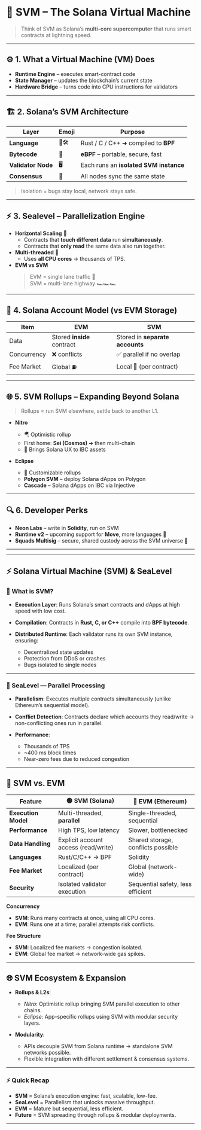 # 🚀 **SVM – The Solana Virtual Machine**
> Think of SVM as Solana’s **multi-core supercomputer** that runs smart contracts at lightning speed.

---

## ⚙️ **1. What a Virtual Machine (VM) Does**
- **Runtime Engine** – executes smart-contract code  
- **State Manager** – updates the blockchain’s current state  
- **Hardware Bridge** – turns code into CPU instructions for validators  

---

## 🏗️ **2. Solana’s SVM Architecture**
| Layer | Emoji | Purpose |
|-------|-------|---------|
| **Language** | 🦀🛠️ | Rust / C / C++ ➜ compiled to **BPF** |
| **Bytecode** | 🔧 | **eBPF** – portable, secure, fast |
| **Validator Node** | 🖥️ | Each runs an **isolated SVM instance** |
| **Consensus** | 🤝 | All nodes sync the same state |

> Isolation = bugs stay local, network stays safe.

---

## ⚡ **3. Sealevel – Parallelization Engine**
- **Horizontal Scaling** 🔄  
  - Contracts that **touch different data** run **simultaneously**.  
  - Contracts that **only read** the same data also run together.  
- **Multi-threaded** 🧵  
  - Uses **all CPU cores** → thousands of TPS.  
- **EVM vs SVM**  
  > EVM = single lane traffic 🚗  
  > SVM = multi-lane highway 🏎️🏎️🏎️

---

## 🧾 **4. Solana Account Model (vs EVM Storage)**
| Item | EVM | SVM |
|------|-----|-----|
| Data | Stored **inside** contract | Stored in **separate accounts** |
| Concurrency | ❌ conflicts | ✅ parallel if no overlap |
| Fee Market | Global ⛽ | Local 🎯 (per contract) |

---

## 🌐 **5. SVM Rollups – Expanding Beyond Solana**
> Rollups = run SVM elsewhere, settle back to another L1.

- **Nitro**  
  - 🪂 Optimistic rollup  
  - First home: **Sei (Cosmos)** ➜ then multi-chain  
  - 🔄 Brings Solana UX to IBC assets  

- **Eclipse**  
  - 🧩 Customizable rollups  
  - **Polygon SVM** – deploy Solana dApps on Polygon  
  - **Cascade** – Solana dApps on IBC via Injective  

---

## 🔍 **6. Developer Perks**
- **Neon Labs** – write in **Solidity**, run on SVM  
- **Runtime v2** – upcoming support for **Move**, more languages 🌈  
- **Squads Multisig** – secure, shared custody across the SVM universe 🔐

---

---

## ⚡ Solana Virtual Machine (SVM) & SeaLevel

### 🔹 What is **SVM**?

* **Execution Layer**: Runs Solana’s smart contracts and dApps at high speed with low cost.
* **Compilation**: Contracts in **Rust, C, or C++** compile into **BPF bytecode**.
* **Distributed Runtime**: Each validator runs its own SVM instance, ensuring:

  * Decentralized state updates
  * Protection from DDoS or crashes
  * Bugs isolated to single nodes

---

### 🌊 SeaLevel — Parallel Processing

* **Parallelism**: Executes multiple contracts simultaneously (unlike Ethereum’s sequential model).
* **Conflict Detection**: Contracts declare which accounts they read/write → non-conflicting ones run in parallel.
* **Performance**:

  * Thousands of TPS
  * \~400 ms block times
  * Near-zero fees due to reduced congestion

---

## 🔄 SVM vs. EVM

| Feature             | 🟢 SVM (Solana)                      | 🔵 EVM (Ethereum)                  |
| ------------------- | ------------------------------------ | ---------------------------------- |
| **Execution Model** | Multi-threaded, **parallel**         | Single-threaded, sequential        |
| **Performance**     | High TPS, low latency                | Slower, bottlenecked               |
| **Data Handling**   | Explicit account access (read/write) | Shared storage, conflicts possible |
| **Languages**       | Rust/C/C++ → BPF                     | Solidity                           |
| **Fee Market**      | Localized (per contract)             | Global (network-wide)              |
| **Security**        | Isolated validator execution         | Sequential safety, less efficient  |

**Concurrency**

* **SVM**: Runs many contracts at once, using all CPU cores.
* **EVM**: Runs one at a time; parallel attempts risk conflicts.

**Fee Structure**

* **SVM**: Localized fee markets → congestion isolated.
* **EVM**: Global fee market → network-wide gas spikes.

---

## 🌐 SVM Ecosystem & Expansion

* **Rollups & L2s**:

  * *Nitro*: Optimistic rollup bringing SVM parallel execution to other chains.
  * *Eclipse*: App-specific rollups using SVM with modular security layers.

* **Modularity**:

  * APIs decouple SVM from Solana runtime → standalone SVM networks possible.
  * Flexible integration with different settlement & consensus systems.

---

### ⚡ Quick Recap

* **SVM** = Solana’s execution engine: fast, scalable, low-fee.
* **SeaLevel** = Parallelism that unlocks massive throughput.
* **EVM** = Mature but sequential, less efficient.
* **Future** = SVM spreading through rollups & modular deployments.

---

